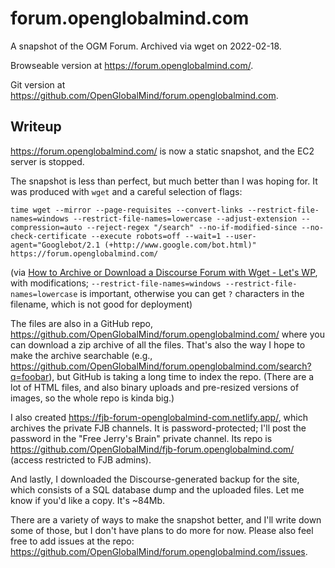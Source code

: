 # forum.openglobalmind.com

A snapshot of the OGM Forum. Archived via wget on 2022-02-18.

Browseable version at <https://forum.openglobalmind.com/>.

Git version at <https://github.com/OpenGlobalMind/forum.openglobalmind.com>.

## Writeup

<https://forum.openglobalmind.com/> is now a static snapshot, and the EC2 server is stopped.

The snapshot is less than perfect, but much better than I was hoping for.  It was produced with `wget` and a careful selection of flags:

```shell
time wget --mirror --page-requisites --convert-links --restrict-file-names=windows --restrict-file-names=lowercase --adjust-extension --compression=auto --reject-regex "/search" --no-if-modified-since --no-check-certificate --execute robots=off --wait=1 --user-agent="Googlebot/2.1 (+http://www.google.com/bot.html)" https://forum.openglobalmind.com/
```

(via [How to Archive or Download a Discourse Forum with Wget \- Let's WP](https://letswp.io/download-discourse-forum-wget/), with modifications; `--restrict-file-names=windows --restrict-file-names=lowercase` is important, otherwise you can get `?` characters in the filename, which is not good for deployment)

The files are also in a GitHub repo, <https://github.com/OpenGlobalMind/forum.openglobalmind.com/> where you can download a zip archive of all the files.  That's also the way I hope to make the archive searchable (e.g., <https://github.com/OpenGlobalMind/forum.openglobalmind.com/search?q=foobar>), but GitHub is taking a long time to index the repo.  (There are a lot of HTML files, and also binary uploads and pre-resized versions of images, so the whole repo is kinda big.)

I also created <https://fjb-forum-openglobalmind-com.netlify.app/>, which archives the private FJB channels.  It is password-protected; I'll post the password in the "Free Jerry's Brain" private channel.  Its repo is <https://github.com/OpenGlobalMind/fjb-forum.openglobalmind.com/> (access restricted to FJB admins).

And lastly, I downloaded the Discourse-generated backup for the site, which consists of a SQL database dump and the uploaded files. Let me know if you'd like a copy.  It's ~84Mb.

There are a variety of ways to make the snapshot better, and I'll write down some of those, but I don't have plans to do more for now. Please also feel free to add issues at the repo: <https://github.com/OpenGlobalMind/forum.openglobalmind.com/issues>.
